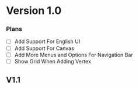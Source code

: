 # Version 1.0

### Plans

- [ ] Add Support For English UI
- [ ] Add Support For Canvas
- [ ] Add More Menus and Options For Navigation Bar
- [ ] Show Grid When Adding Vertex

## V1.1